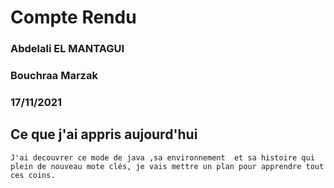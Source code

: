 # Compte Rendu 




### Abdelali EL MANTAGUI
### Bouchraa Marzak
### 17/11/2021


## Ce que j'ai appris aujourd'hui

	J'ai decouvrer ce mode de java ,sa environnement  et sa histoire qui plein de nouveau mote clés, je vais mettre un plan pour apprendre tout ces coins.

